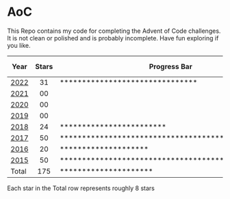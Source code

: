 # AoC

This Repo contains my code for completing the Advent of Code challenges. It is not clean or polished and is probably incomplete. Have fun exploring if you like.

| Year         | Stars | Progress Bar                                       | Percent Done |
|--------------|:-----:|----------------------------------------------------|:-------------|
| [2022](2022) | 31    | *******************************                    | 62%          |
| [2021](2021) | 00    |                                                    | 0%           |
| [2020](2020) | 00    |                                                    | 0%           |
| [2019](2019) | 00    |                                                    | 0%           |
| [2018](2018) | 24    | ************************                           | 48%          |
| [2017](2017) | 50    | ************************************************** | 100%         |
| [2016](2016) | 20    | ********************                               | 40%          |
| [2015](2015) | 50    | ************************************************** | 100%         |
| Total        | 175   | *********************                              | 43.8%        |

Each star in the Total row represents roughly 8 stars
